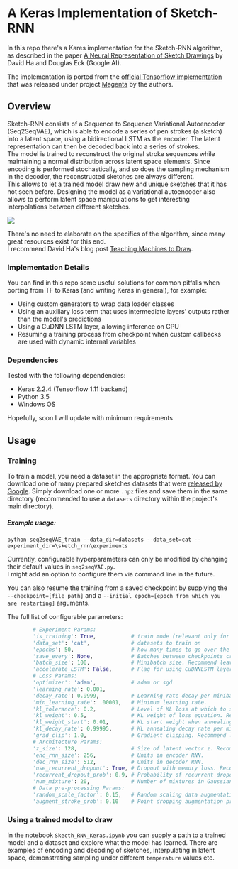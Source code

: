 # A Keras Implementation of Sketch-RNN
In this repo there's a Kares implementation for the Sketch-RNN algorithm, as described in the paper [A Neural Representation of Sketch Drawings](https://arxiv.org/pdf/1704.03477.pdf) by David Ha and Douglas Eck (Google AI).

The implementation is ported from the [official Tensorflow implementation](https://github.com/tensorflow/magenta/tree/master/magenta/models/sketch_rnn) that was released under project [Magenta](https://magenta.tensorflow.org/) by the authors.

## Overview
Sketch-RNN consists of a Sequence to Sequence Variational Autoencoder (Seq2SeqVAE), which is able to encode a series of pen strokes (a sketch) into a latent space, using a bidirectional LSTM as the encoder. The latent representation can then be decoded back into a series of strokes.  
The model is trained to reconstruct the original stroke sequences while maintaining a normal distribution across latent space elements. Since encoding is performed stochastically, and so does the sampling mechanism in the decoder, the reconstructed sketches are always different.  
This allows to let a trained model draw new and unique sketches that it has not seen before. Designing the model as a variational autoencoder also allows to perform latent space manipulations to get interesting interpolations between different sketches.

![](https://cdn.rawgit.com/tensorflow/magenta/master/magenta/models/sketch_rnn/assets/sketch_rnn_schematic.svg)

There's no need to elaborate on the specifics of the algorithm, since many great resources exist for this end.  
I recommend David Ha's blog post [Teaching Machines to Draw](https://ai.googleblog.com/2017/04/teaching-machines-to-draw.html).

### Implementation Details
You can find in this repo some useful solutions for common pitfalls when porting from TF to Keras (and writing Keras in general), for example:
  * Using custom generators to wrap data loader classes
  * Using an auxiliary loss term that uses intermediate layers' outputs rather than the model's predictions
  * Using a CuDNN LSTM layer, allowing inference on CPU
  * Resuming a training process from checkpoint when custom callbacks are used with dynamic internal variables


### Dependencies
Tested with the following dependencies:
  * Keras 2.2.4 (Tensorflow 1.11 backend)
  * Python 3.5
  * Windows OS

Hopefully, soon I will update with minimum requirements

## Usage

### Training
To train a model, you need a dataset in the appropriate format. You can download one of many prepared sketches datasets that were [released by Google](https://console.cloud.google.com/storage/browser/quickdraw_dataset/sketchrnn). Simply download one or more `.npz` files and save them in the same directory (recommended to use a `datasets` directory within the project's main directory).

##### Example usage:
`python seq2seqVAE_train --data_dir=datasets --data_set=cat --experiment_dir=\sketch_rnn\experiments`

Currently, configurable hyperparameters can only be modified by changing their default values in `seq2seqVAE.py`.  
I might add an option to configure them via command line in the future.

You can also resume the training from a saved checkpoint by supplying the `--checkpoint=[file path]` and a `--initial_epoch=[epoch from which you are restarting]` arguments.  

The full list of configurable parameters:
```python
        # Experiment Params:
        'is_training': True,           # train mode (relevant only for accelerated LSTM mode)
        'data_set': 'cat',             # datasets to train on
        'epochs': 50,                  # how many times to go over the full train set (on average, since batches are drawn randomly)
        'save_every': None,            # Batches between checkpoints creation and validation set evaluation. Once an epoch if None.
        'batch_size': 100,             # Minibatch size. Recommend leaving at 100.
        'accelerate_LSTM': False,      # Flag for using CuDNNLSTM layer, gpu + tf backend only
        # Loss Params:    
        'optimizer': 'adam',           # adam or sgd
        'learning_rate': 0.001,    
        'decay_rate': 0.9999,          # Learning rate decay per minibatch.
        'min_learning_rate': .00001,   # Minimum learning rate.
        'kl_tolerance': 0.2,           # Level of KL loss at which to stop optimizing for KL.
        'kl_weight': 0.5,              # KL weight of loss equation. Recommend 0.5 or 1.0.
        'kl_weight_start': 0.01,       # KL start weight when annealing.
        'kl_decay_rate': 0.99995,      # KL annealing decay rate per minibatch.
        'grad_clip': 1.0,              # Gradient clipping. Recommend leaving at 1.0.
        # Architecture Params:
        'z_size': 128,                 # Size of latent vector z. Recommended 32, 64 or 128.
        'enc_rnn_size': 256,           # Units in encoder RNN.
        'dec_rnn_size': 512,           # Units in decoder RNN.
        'use_recurrent_dropout': True, # Dropout with memory loss. Recommended
        'recurrent_dropout_prob': 0.9, # Probability of recurrent dropout keep.
        'num_mixture': 20,             # Number of mixtures in Gaussian mixture model.
        # Data pre-processing Params:
        'random_scale_factor': 0.15,   # Random scaling data augmentation proportion.
        'augment_stroke_prob': 0.10    # Point dropping augmentation proportion.
```

### Using a trained model to draw
In the notebook `Skecth_RNN_Keras.ipynb` you can supply a path to a trained model and a dataset and explore what the model has learned.
There are examples of encoding and decoding of sketches, interpulating in latent space, demonstrating sampling under different `temperature` values etc.


